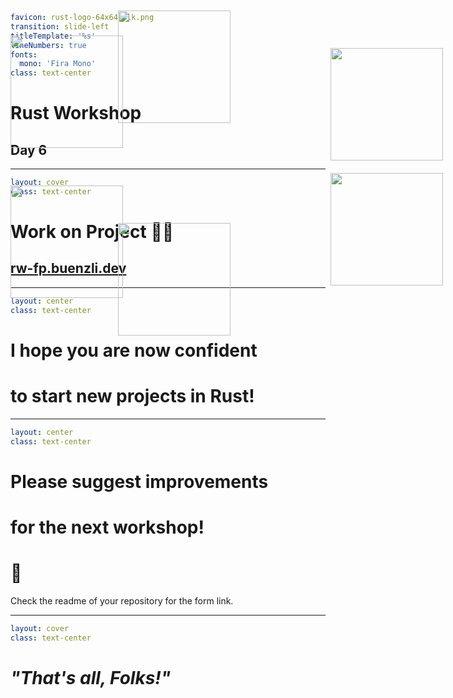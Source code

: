 ```yaml
favicon: rust-logo-64x64-blk.png
transition: slide-left
titleTemplate: '%s'
lineNumbers: true
fonts:
  mono: 'Fira Mono'
class: text-center
```

# Rust Workshop

## Day 6

---

```yaml
layout: cover
class: text-center
```

# Work on Project 🧑‍💻

## [rw-fp.buenzli.dev](https://rw-fp.buenzli.dev)

---

```yaml
layout: center
class: text-center
```

# I hope you are now <Orange>confident</Orange>
# to start new projects in Rust!

---

```yaml
layout: center
class: text-center
```

# Please suggest improvements
# for the next workshop!
# 🦀

Check the readme of your repository for the form link.

---

```yaml
layout: cover
class: text-center
```

# _"That's all, Folks!"_

<div></div>

<img
  src="/cook.png"
  style="width: 180px; position: absolute; top: 100px"
/>
<img
  src="/surfer.png"
  style="width: 180px; position: absolute; top: 340px"
/>
<img
  src="/pirate.png"
  style="width: 180px; position: absolute; left: 400px; top: 60px"
/>
<img
  src="/student.png"
  style="width: 180px; position: absolute; left: 400px; top: 400px"
/>
<img
  src="/builder.png"
  style="width: 180px; position: absolute; left: 740px; top: 120px"
/>
<img
  src="/viking.png"
  style="width: 180px; position: absolute; left: 740px; top: 320px"
/>
